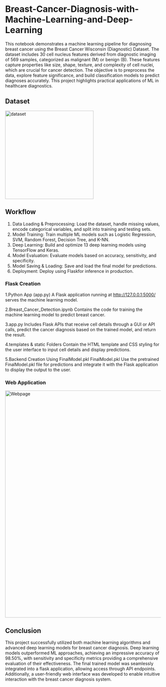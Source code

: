 # Breast-Cancer-Diagnosis-with-Machine-Learning-and-Deep-Learning

This notebook demonstrates a machine learning pipeline for diagnosing breast cancer using the Breast Cancer Wisconsin (Diagnostic) Dataset. The dataset includes 30 cell nucleus features derived from diagnostic imaging of 569 samples, categorized as malignant (M) or benign (B). These features capture properties like size, shape, texture, and complexity of cell nuclei, which are crucial for cancer detection. The objective is to preprocess the data, explore feature significance, and build classification models to predict diagnoses accurately. This project highlights practical applications of ML in healthcare diagnostics.

## Dataset

<img width="286" alt="dataset" src="https://github.com/user-attachments/assets/f5f3a503-96c8-421f-b641-335af4c5acc2">

## Workflow
1. Data Loading & Preprocessing: Load the dataset, handle missing values, encode categorical variables, and split into training and testing sets.
2. Model Training: Train multiple ML models such as Logistic Regression, SVM, Random Forest, Decision Tree, and K-NN.
3. Deep Learning: Build and optimize 13 deep learning models using TensorFlow and Keras.
4. Model Evaluation: Evaluate models based on accuracy, sensitivity, and specificity.
5. Model Saving & Loading: Save and load the final model for predictions.
6. Deployment: Deploy using Flaskfor inference in production.
### Flask Creation
1.Python App (app.py)
A Flask application running at http://127.0.0.1:5000/ serves the machine learning model.

2.Breast_Cancer_Detection.ipynb
Contains the code for training the machine learning model to predict breast cancer.

3.app.py
Includes Flask APIs that receive cell details through a GUI or API calls, predict the cancer diagnosis based on the trained model, and return the result.

4.templates & static Folders
Contain the HTML template and CSS styling for the user interface to input cell details and display predictions.

5.Backend Creation Using FinalModel.pkl
FinalModel.pkl
Use the pretrained FinalModel.pkl file for predictions and integrate it with the Flask application to display the output to the user.

### Web Application 
<img width="735" alt="Webpage" src="https://github.com/user-attachments/assets/09f7c5c6-49ea-4d36-b301-6f44a0418859">

## Conclusion
This project successfully utilized both machine learning algorithms and advanced deep learning models for breast cancer diagnosis. Deep learning models outperformed ML approaches, achieving an impressive accuracy of 98.50%, with sensitivity and specificity metrics providing a comprehensive evaluation of their effectiveness. The final trained model was seamlessly integrated into a flask application, allowing access through API endpoints. Additionally, a user-friendly web interface was developed to enable intuitive interaction with the breast cancer diagnosis system.
